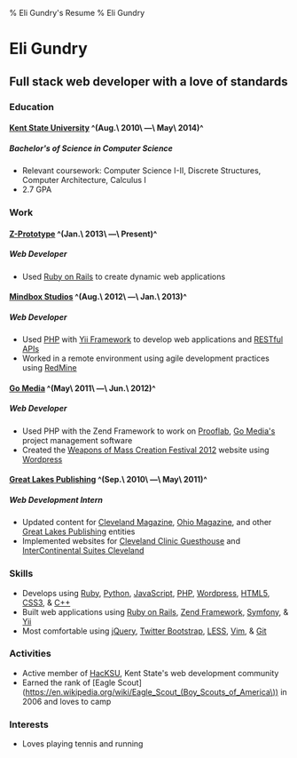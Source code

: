 % Eli Gundry's Resume
% Eli Gundry

# Eli Gundry
## Full stack web developer with a love of standards

### Education

#### [Kent State University](http://www.kent.edu) ^(Aug.\ 2010\ &mdash;\ May\ 2014)^
##### Bachelor's of Science in Computer Science

* Relevant coursework: Computer Science I-II, Discrete Structures, Computer Architecture, Calculus I
* 2.7 GPA

### Work

#### [Z-Prototype](http://z-prototype.com) ^(Jan.\ 2013\ &mdash;\ Present)^
##### Web Developer

* Used [Ruby on Rails](http://rubyonrails.org/) to create dynamic web applications

#### [Mindbox Studios](http://mindboxstudios.com) ^(Aug.\ 2012\ &mdash;\ Jan.\ 2013)^
##### Web Developer

* Used [PHP](http://php.net) with [Yii Framework](http://www.yiiframework.com/) to develop web applications and [RESTful APIs](https://en.wikipedia.org/wiki/Representational_state_transfer)
* Worked in a remote environment using agile development practices using [RedMine](http://www.redmine.org/)

#### [Go Media](http://gomedia.us) ^(May\ 2011\ &mdash;\ Jun.\ 2012)^
##### Web Developer

* Used PHP with the Zend Framework to work on [Prooflab](https://prooflab.us/), [Go Media's](http://gomedia.us) project management software
* Created the [Weapons of Mass Creation Festival 2012](http://2012.wmcfest.com) website using [Wordpress](http://wordpress.org)

#### [Great Lakes Publishing](http://www.glpublishing.com/ME2/Default.asp) ^(Sep.\ 2010\ &mdash;\ May\ 2011)^
##### Web Development Intern

* Updated content for [Cleveland Magazine](http://www.clevelandmagazine.com/ME2/Default.asp), [Ohio Magazine](http://www.ohiomagazine.com/Main/Home.aspx), and other [Great Lakes Publishing](http://www.glpublishing.com/ME2/Default.asp) entities
* Implemented websites for [Cleveland Clinic Guesthouse](http://www.guesthouseclevelandclinic.com/CCGH/ClevelandClinicGuesthouse.aspx) and [InterContinental Suites Cleveland](http://www.intercontinentalsuitescleveland.com/ISC/InterContinentalSuitesCleveland.aspx)

### Skills

* Develops using [Ruby](http://www.ruby-lang.org/en/), [Python](http://www.python.org/), [JavaScript](http://en.wikipedia.org/wiki/JavaScript), [PHP](http://php.net), [Wordpress](http://wordpress.org), [HTML5](http://en.wikipedia.org/wiki/HTML5), [CSS3](https://en.wikipedia.org/wiki/Cascading_Style_Sheets "Cascading Style Sheets"), & [C++](https://en.wikipedia.org/wiki/C%2B%2B)
* Built web applications using [Ruby on Rails](http://rubyonrails.org/), [Zend Framework](http://framework.zend.com/), [Symfony](http://symfony.com/), & [Yii](http://www.yiiframework.com/)
* Most comfortable using [jQuery](http://jquery.com), [Twitter Bootstrap](http://twitter.github.io/), [LESS](http://lesscss.org), [Vim](http://www.vim.org), & [Git](http://git-scm.com)

### Activities

* Active member of [HacKSU](http://hacksu.cs.kent.edu/), Kent State's web development community
* Earned the rank of [Eagle Scout](https://en.wikipedia.org/wiki/Eagle_Scout_(Boy_Scouts_of_America\)) in 2006 and loves to camp

### Interests

* Loves playing tennis and running
